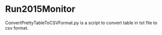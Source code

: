 # Run2015Monitor
ConvertPrettyTableToCSVFormat.py is a script to convert table in txt file to csv format. 
